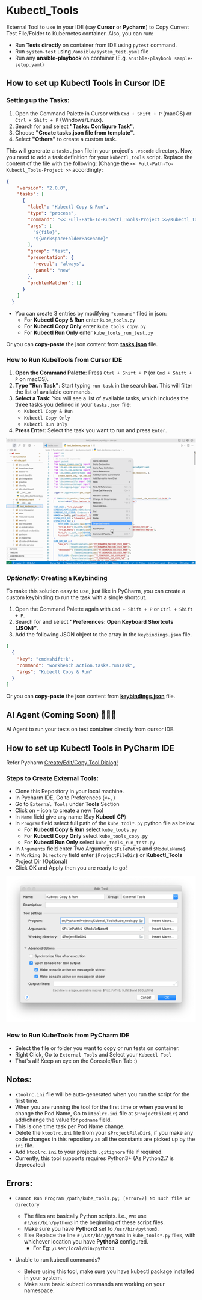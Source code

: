 # Kubectl_Tools
External Tool to use in your IDE (say **Cursor** or **Pycharm**) to Copy Current Test File/Folder to Kubernetes container.
Also, you can run:
* Run **Tests directl**y on container from IDE using `pytest` command.
* Run `system-test` using `/ansible/system_test.yaml` file
* Run any **ansible-playbook** on container (E.g. `ansible-playbook sample-setup.yaml`)

## How to set up Kubectl Tools in Cursor IDE
### Setting up the Tasks:
1. Open the Command Palette in Cursor with `Cmd + Shift + P` (macOS) or `Ctrl + Shift + P` (Windows/Linux).
2. Search for and select **"Tasks: Configure Task"**.
3. Choose **"Create tasks.json file from template"**.
4. Select **"Others"** to create a custom task.

This will generate a `tasks.json` file in your project's `.vscode` directory.
Now, you need to add a task definition for your `kubectl_tools` script.
Replace the content of the file with the following:
(Change the `<< Full-Path-To-Kubectl_Tools-Project >>` accordingly:

```json
{
    "version": "2.0.0",
    "tasks": [
      {
        "label": "Kubectl Copy & Run",
        "type": "process",
        "command": "<< Full-Path-To-Kubectl_Tools-Project >>/Kubectl_Tools/kube_tools.py",
        "args": [
          "${file}",
          "${workspaceFolderBasename}"
        ],
        "group": "test",
        "presentation": {
          "reveal": "always",
          "panel": "new"
        },
        "problemMatcher": []
      }
    ]
  }
```
* You can create 3 entries by modifying `"command"` filed in json:
  * For **Kubectl Copy & Run** enter `kube_tools.py`
  * For **Kubectl Copy Only** enter `kube_tools_copy.py`
  * For **Kubectl Run Only** enter `kube_tools_run_test.py`

Or you can **copy-paste** the json content from [**tasks.json**](vscode_support/tasks.json) file.

### How to Run KubeTools from Cursor IDE
1. **Open the Command Palette**: Press `Ctrl + Shift + P` (or `Cmd + Shift + P` on macOS).
2. **Type "Run Task"**: Start typing `run task` in the search bar. This will filter the list of available commands.
3. **Select a Task**: You will see a list of available tasks, which includes the three tasks you defined in your `tasks.json` file:
   * `Kubectl Copy & Run`
   * `Kubectl Copy Only`
   * `Kubectl Run Only`
4. **Press Enter**: Select the task you want to run and press `Enter`.

![kubectl_tool_on_cursor.gif](vscode_support/kubectl_tool_on_cursor.gif)

### _Optionally_: Creating a Keybinding
To make this solution easy to use, just like in PyCharm, you can create a custom keybinding to run the task with a single shortcut.
1. Open the Command Palette again with `Cmd + Shift + P` or `Ctrl + Shift + P`.
2. Search for and select **"Preferences: Open Keyboard Shortcuts (JSON)"**.
3. Add the following JSON object to the array in the `keybindings.json` file.
```json
[
  {
    "key": "cmd+shift+k",
    "command": "workbench.action.tasks.runTask",
    "args": "Kubectl Copy & Run"
  }
]

```
Or you can **copy-paste** the json content from [**keybindings.json**](vscode_support/keybindings.json) file.

## AI Agent (Coming Soon) 👷🏻‍♂️
AI Agent to run your tests on test container directly from cursor IDE.

## How to set up Kubectl Tools in PyCharm IDE
Refer Pycharm [Create/Edit/Copy Tool Dialog!](https://www.jetbrains.com/help/pycharm/settings-tools-create-edit-copy-tool-dialog.html)

### Steps to Create External Tools:
* Clone this Repository in your local machine.
* In Pycharm IDE, Go to Preferences (`⌘`+`,`)
* Go to `External Tools` under **Tools** Section
* Click on `+` icon to create a new Tool
* In `Name` field give any name (Say **Kubectl CP**)
* In `Program` field select full path of the `kube_tool*.py` python file as below:
  * For **Kubectl Copy & Run** select `kube_tools.py`
  * For **Kubectl Copy Only** select `kube_tools_copy.py`
  * For **Kubectl Run Only** select `kube_tools_run_test.py`
* In `Arguments` field enter Two Arguments `$FilePath$` and `$ModuleName$`
* In `Working Directory` field enter `$ProjectFileDir$` or **Kubectl_Tools** Project Dir (Optional)
* Click OK and Apply then you are ready to go!

![Screenshot External Tools](ss_externaltool.png)

### How to Run KubeTools from PyCharm IDE
* Select the file or folder you want to copy or run tests on container.
* Right Click, Go to `External Tools` and Select your `Kubectl Tool`
* That's all! Keep an eye on the Console/Run Tab :)

## Notes:
* `ktoolrc.ini` file will be auto-generated when you run the script for the first time.
* When you are running the tool for the first time or when you want to change the Pod Name,
Go to `ktoolrc.ini` file at `$ProjectFileDir$` and add/change the value for `podname` field.
* This is one time task per Pod Name change.
* Delete the `ktoolrc.ini` file from your `$ProjectFileDir$`,
if you make any code changes in this repository as all the constants
are picked up by the `ini` file.
* Add `ktoolrc.ini` to your projects `.gitignore` file if required.
* Currently, this tool supports requires Python3+ (As Python2.7 is deprecated)

## Errors:
* `Cannot Run Program /path/kube_tools.py; [error=2] No such file or directory`
  - The files are basically Python scripts. i.e., we use `#!/usr/bin/python3` in the beginning of these script files.
  - Make sure you have **Python3** set to `/usr/bin/python3`.
  - Else Replace the line `#!/usr/bin/python3` in `kube_tools*.py` files, with whichever location you have **Python3** configured.
    - For Eg: `/user/local/bin/python3`

* Unable to run kubectl commands?
  - Before using this tool, make sure you have kubectl package installed in your system.
  - Make sure basic kubectl commands are working on your namespace.